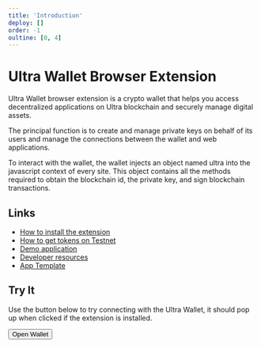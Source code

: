 ```yaml
---
title: 'Introduction'
deploy: []
order: -1
oultine: [0, 4]
---
```


# Ultra Wallet Browser Extension

Ultra Wallet browser extension is a crypto wallet that helps you access decentralized applications on Ultra blockchain and securely manage digital assets.

The principal function is to create and manage private keys on behalf of its users and manage the connections between the wallet and web applications. 

To interact with the wallet, the wallet injects an object named ultra into the javascript context of every site. This object contains all the methods required to obtain the blockchain id, the private key, and sign blockchain transactions.

## Links

- [How to install the extension](./installing-extension.md)
- [How to get tokens on Testnet](./get-tokens-testnet.md)
- [Demo application](https://stackblitz.com/edit/ultra-wallet-test)
- [Developer resources](./developer-resources.md)
- [App Template](https://github.com/Stuyk/ultra-wallet-app-template)

## Try It

Use the button below to try connecting with the Ultra Wallet, it should pop up when clicked if the extension is installed.

<ClientOnly>
    <Button @onClick="openWallet" align="left">Open Wallet</Button>
</ClientOnly>

<script lang="ts" setup>
import { ref } from 'vue';

let isOpening = ref<bool>(false);

async function openWallet() {
    if (isOpening.value) {
        return;
    }

    isOpening.value = true;

    if (window && window.ultra) {
        await window.ultra.connect();
        alert('Wallet Connected!')
    } else {
        alert('Wallet Unavailable')
    }

    isOpening.value = false;
}
</script>
